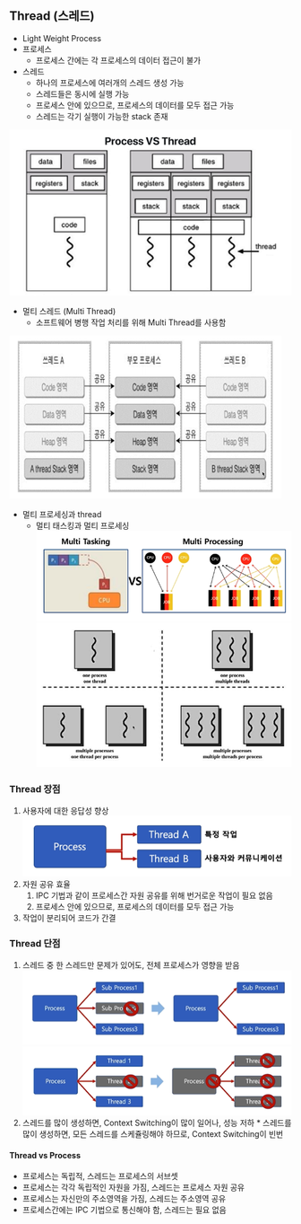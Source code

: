  ## Thread (스레드)
* Light Weight Process
* 프로세스
  * 프로세스 간에는 각 프로세스의 데이터 접근이 불가
* 스레드
  * 하나의 프로세스에 여러개의 스레드 생성 가능
  * 스레드들은 동시에 실행 가능
  * 프로세스 안에 있으므로, 프로세스의 데이터를 모두 접근 가능
  * 스레드는 각기 실행이 가능한 stack 존재
  
![therad](../img/thread_process.PNG)

* 멀티 스레드 (Multi Thread)
  * 소프트웨어 병행 작업 처리를 위해 Multi Thread를 사용함
  
![multithread](../img/multithread.PNG)

* 멀티 프로세싱과 thread
  * 멀티 태스킹과 멀티 프로세싱
![multi](../img/multi_tasking_multi_processing.PNG)
![multiprocessing](../img/multiProcessing.PNG)

### Thread 장점
  1. 사용자에 대한 응답성 향상
  ![thread1](../img/thread1.PNG)
  2. 자원 공유 효율
     1. IPC 기법과 같이 프로세스간 자원 공유를 위해 번거로운 작업이 필요 없음
     2. 프로세스 안에 있으므로, 프로세스의 데이터를 모두 접근 가능
  3. 작업이 분리되어 코드가 간결

### Thread 단점
  1. 스레드 중 한 스레드만 문제가 있어도, 전체 프로세스가 영향을 받음
  ![multi_process](../img/multi_process.PNG)
  ![multi_thread](../img/multi_thread.PNG)
  2. 스레드를 많이 생성하면, Context Switching이 많이 일어나, 성능 저하
    * 스레드를 많이 생성하면, 모든 스레드를 스케쥴링해야 하므로, Context Switching이 빈번

#### Thread vs Process
* 프로세스는 독립적, 스레드는 프로세스의 서브셋
* 프로세스는 각각 독립적인 자원을 가짐, 스레드는 프로세스 자원 공유
* 프로세스는 자신만의 주소영역을 가짐, 스레드는 주소영역 공유
* 프로세스간에는 IPC 기법으로 통신해야 함, 스레드는 필요 없음